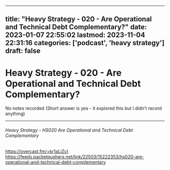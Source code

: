 
---
title: "Heavy Strategy - 020 - Are Operational and Technical Debt Complementary?"
date: 2023-01-07 22:55:02
lastmod: 2023-11-04 22:31:16
categories: ['podcast', 'heavy strategy']
draft: false
---


# Heavy Strategy - 020 - Are Operational and Technical Debt Complementary?

No notes recorded
(Short answer is yes - it explored this but I didn’t record anything)

- - -
###### Heavy Strategy - HS020 Are Operational and Technical Debt Complementary

https://overcast.fm/+kr1aLjZcI
https://feeds.packetpushers.net/link/22503/15222353/hs020-are-operational-and-technical-debt-complementary

<!-- #public #podcast #heavy strategy# -->

<!-- {BearID:6F98D5E3-6752-495D-A150-9EC26DE9361E-28016-00002D97FFCC821E} -->
